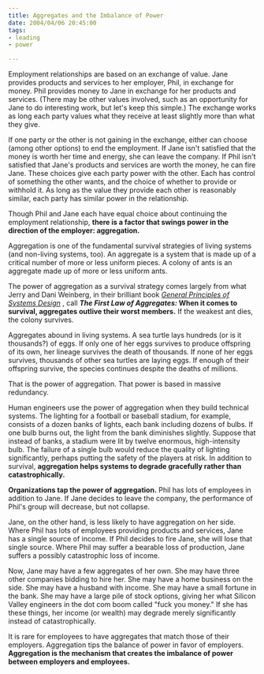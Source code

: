 ```yaml
--- 
title: Aggregates and the Imbalance of Power
date: 2004/04/06 20:45:00
tags: 
- leading
- power

---
```


<p> Employment relationships are based on an exchange of value.  Jane provides products and services to her employer, Phil, in exchange for money.  Phil provides money to Jane in exchange for her products and services.  (There may be other values involved, such as an opportunity for Jane to do interesting work, but let's keep this simple.)  The exchange works as long each party values what they receive at least slightly more than what they give. </p>
<p> If one party or the other is not gaining in the exchange, either can choose (among other options) to end the employment.  If Jane isn't satisfied that the money is worth her time and energy, she can leave the company.  If Phil isn't satisfied that Jane's products and services are worth the money, he can fire Jane.  These choices give each party power with the other.  Each has control of something the other wants, and the choice of whether to provide or withhold it.  As long as the value they provide each other is reasonably similar, each party has similar power in the relationship. </p>
<p> Though Phil and Jane each have equal choice about continuing the employment relationship, <strong>there is a factor that swings power in the direction of the employer: aggregation.</strong>
</p>
<p> Aggregation is one of the fundamental survival strategies of living systems (and non-living systems, too).  An aggregate is a system that is made up of a critical number of more or less uniform pieces.  A colony of ants is an aggregate made up of more or less uniform ants. </p>
<p> The power of aggregation as a survival strategy comes largely from what Jerry and Dani Weinberg, in their brilliant book <em>
<a href="http://www.amazon.com/exec/obidos/ASIN/0932633072/dalehemer-20">General Principles of Systems Design</a>
</em>, call <strong>
<em>The First Law of Aggregates:</em>  When it comes to survival, aggregates outlive their worst members.</strong>  If the weakest ant dies, the colony survives. </p>
<p> Aggregates abound in living systems.  A sea turtle lays hundreds (or is it thousands?) of eggs.  If only one of her eggs survives to produce offspring of its own, her lineage survives the death of thousands.  If none of her eggs survives, thousands of other sea turtles are laying eggs.  If enough of their offspring survive, the species continues despite the deaths of millions. </p>
<p> That is the power of aggregation.  That power is based in massive redundancy. </p>
<p> Human engineers use the power of aggregation when they build technical systems.  The lighting for a football or baseball stadium, for example, consists of a dozen banks of lights, each bank including dozens of bulbs.  If one bulb burns out, the light from the bank diminishes slightly.  Suppose that instead of banks, a stadium were lit by twelve enormous, high-intensity bulb.  The failure of a single bulb would reduce the quality of lighting significantly, perhaps putting the safety of the players at risk.  In addition to survival, <strong>aggregation helps systems to degrade gracefully rather than catastrophically.</strong>
</p>
<p>
<strong>Organizations tap the power of aggregation.</strong>  Phil has lots of employees in addition to Jane.  If Jane decides to leave the company, the performance of Phil's group will decrease, but not collapse. </p>
<p> Jane, on the other hand, is less likely to have aggregation on her side.  Where Phil has lots of employees providing products and services, Jane has a single source of income.  If Phil decides to fire Jane, she will lose that single source.  Where Phil may suffer a bearable loss of production, Jane suffers a possibly catastrophic loss of income. </p>
<p> Now, Jane may have a few aggregates of her own.  She may have three other companies bidding to hire her.  She may have a home business on the side.  She may have a husband with income.  She may have a small fortune in the bank.  She may have a large pile of stock options, giving her what Silicon Valley engineers in the dot com boom called "fuck you money."  If she has these things, her income (or wealth) may degrade merely significantly instead of catastrophically. </p>
<p> It is rare for employees to have aggregates that match those of their employers.  Aggregation tips the balance of power in favor of employers.  <strong>Aggregation is the mechanism that creates the imbalance of power between employers and employees.</strong>
</p>
